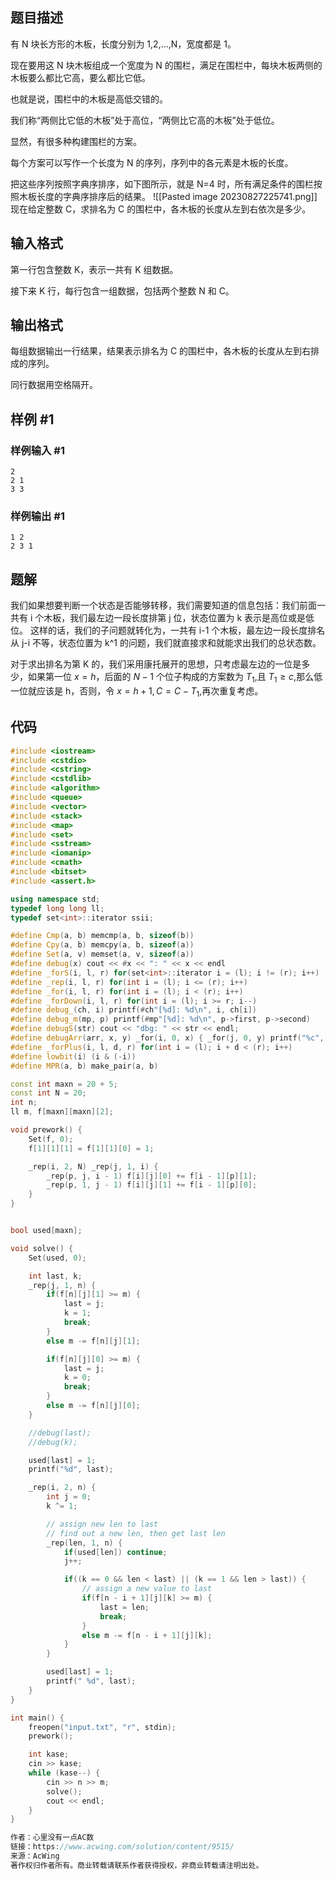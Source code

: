 ## 题目描述
有 N 块长方形的木板，长度分别为 1,2,…,N，宽度都是 1。

现在要用这 N 块木板组成一个宽度为 N 的围栏，满足在围栏中，每块木板两侧的木板要么都比它高，要么都比它低。

也就是说，围栏中的木板是高低交错的。

我们称“两侧比它低的木板”处于高位，“两侧比它高的木板”处于低位。

显然，有很多种构建围栏的方案。

每个方案可以写作一个长度为 N 的序列，序列中的各元素是木板的长度。

把这些序列按照字典序排序，如下图所示，就是 N=4 时，所有满足条件的围栏按照木板长度的字典序排序后的结果。
![[Pasted image 20230827225741.png]]
现在给定整数 C，求排名为 C 的围栏中，各木板的长度从左到右依次是多少。

## 输入格式

第一行包含整数 K，表示一共有 K 组数据。

接下来 K 行，每行包含一组数据，包括两个整数 N 和 C。

## 输出格式
每组数据输出一行结果，结果表示排名为 C 的围栏中，各木板的长度从左到右排成的序列。

同行数据用空格隔开。


## 样例 #1

### 样例输入 #1

```
2
2 1
3 3
```

### 样例输出 #1

```
1 2
2 3 1
```

## 题解
我们如果想要判断一个状态是否能够转移，我们需要知道的信息包括：我们前面一共有 i 个木板，我们最左边一段长度排第 j 位，状态位置为 k 表示是高位或是低位。
这样的话，我们的子问题就转化为，一共有 i-1 个木板，最左边一段长度排名从 j-i 不等，状态位置为 k^1 的问题，我们就直接求和就能求出我们的总状态数。

对于求出排名为第 K 的，我们采用康托展开的思想，只考虑最左边的一位是多少，如果第一位 $x=h$，后面的 $N-1$ 个位子构成的方案数为 $T_{1}$,且 $T_{1}\geq c$,那么低一位就应该是 h，否则，令 $x=h+1,C=C-T_{1}$,再次重复考虑。
## 代码
```cpp
#include <iostream>
#include <cstdio>
#include <cstring>
#include <cstdlib>
#include <algorithm>
#include <queue>
#include <vector>
#include <stack>
#include <map>
#include <set>
#include <sstream>
#include <iomanip>
#include <cmath>
#include <bitset>
#include <assert.h>

using namespace std;
typedef long long ll;
typedef set<int>::iterator ssii;

#define Cmp(a, b) memcmp(a, b, sizeof(b))
#define Cpy(a, b) memcpy(a, b, sizeof(a))
#define Set(a, v) memset(a, v, sizeof(a))
#define debug(x) cout << #x << ": " << x << endl
#define _forS(i, l, r) for(set<int>::iterator i = (l); i != (r); i++)
#define _rep(i, l, r) for(int i = (l); i <= (r); i++)
#define _for(i, l, r) for(int i = (l); i < (r); i++)
#define _forDown(i, l, r) for(int i = (l); i >= r; i--)
#define debug_(ch, i) printf(#ch"[%d]: %d\n", i, ch[i])
#define debug_m(mp, p) printf(#mp"[%d]: %d\n", p->first, p->second)
#define debugS(str) cout << "dbg: " << str << endl;
#define debugArr(arr, x, y) _for(i, 0, x) { _for(j, 0, y) printf("%c", arr[i][j]); printf("\n"); }
#define _forPlus(i, l, d, r) for(int i = (l); i + d < (r); i++)
#define lowbit(i) (i & (-i))
#define MPR(a, b) make_pair(a, b)

const int maxn = 20 + 5;
const int N = 20;
int n;
ll m, f[maxn][maxn][2];

void prework() {
    Set(f, 0);
    f[1][1][1] = f[1][1][0] = 1;

    _rep(i, 2, N) _rep(j, 1, i) {
        _rep(p, j, i - 1) f[i][j][0] += f[i - 1][p][1];
        _rep(p, 1, j - 1) f[i][j][1] += f[i - 1][p][0];
    }
}


bool used[maxn];

void solve() {
    Set(used, 0);

    int last, k;
    _rep(j, 1, n) {
        if(f[n][j][1] >= m) {
            last = j;
            k = 1;
            break;
        }
        else m -= f[n][j][1];

        if(f[n][j][0] >= m) {
            last = j;
            k = 0;
            break;
        }
        else m -= f[n][j][0];
    }

    //debug(last);
    //debug(k);

    used[last] = 1;
    printf("%d", last);

    _rep(i, 2, n) {
        int j = 0;
        k ^= 1;

        // assign new len to last
        // find out a new len, then get last len
        _rep(len, 1, n) {
            if(used[len]) continue;
            j++;

            if((k == 0 && len < last) || (k == 1 && len > last)) {
                // assign a new value to last
                if(f[n - i + 1][j][k] >= m) {
                    last = len;
                    break;
                }
                else m -= f[n - i + 1][j][k];
            }
        }

        used[last] = 1;
        printf(" %d", last);
    }
}

int main() {
    freopen("input.txt", "r", stdin);
    prework();

    int kase;
    cin >> kase;
    while (kase--) {
        cin >> n >> m;
        solve();
        cout << endl;
    }
}

作者：心里没有一点AC数
链接：https://www.acwing.com/solution/content/9515/
来源：AcWing
著作权归作者所有。商业转载请联系作者获得授权，非商业转载请注明出处。
```